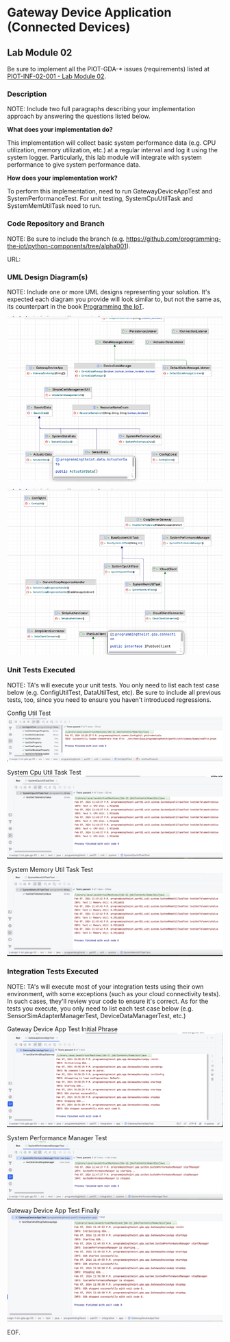 # Gateway Device Application (Connected Devices)

## Lab Module 02

Be sure to implement all the PIOT-GDA-* issues (requirements) listed at [PIOT-INF-02-001 - Lab Module 02](https://github.com/orgs/programming-the-iot/projects/1#column-9974938).

### Description

NOTE: Include two full paragraphs describing your implementation approach by answering the questions listed below.

**What does your implementation do?** 

This implementation will collect basic system performance data 
(e.g. CPU utilization, memory utilization, etc.) at a regular interval and
log it using the system logger. 
Particularly, this lab module will integrate with system performance
to give system performance data.

**How does your implementation work?**

To perform this implementation, need to run GatewayDeviceAppTest and SystemPerformanceTest.
For unit testing, SystemCpuUtilTask and SystemMemUtilTask need to run.

### Code Repository and Branch

NOTE: Be sure to include the branch (e.g. https://github.com/programming-the-iot/python-components/tree/alpha001).

URL: 

### UML Design Diagram(s)

NOTE: Include one or more UML designs representing your solution. It's expected each
diagram you provide will look similar to, but not the same as, its counterpart in the
book [Programming the IoT](https://learning.oreilly.com/library/view/programming-the-internet/9781492081401/).

![uml_diagram 01.png](uml_diagram%2001.png)

![uml_diagram 02.png](uml_diagram%2002.png)

### Unit Tests Executed

NOTE: TA's will execute your unit tests. You only need to list each test case below
(e.g. ConfigUtilTest, DataUtilTest, etc). Be sure to include all previous tests, too,
since you need to ensure you haven't introduced regressions.

Config Util Test
![unit_test_ConfigUtilTest.png](unit_test_ConfigUtilTest.png)

System Cpu Util Task Test
![Unit_SystemCpuUtilTaskTest.png](Unit_SystemCpuUtilTaskTest.png)

System Memory Util Task Test
![Unit_Test_SystemMemUtilTaskTest.png](Unit_Test_SystemMemUtilTaskTest.png)

### Integration Tests Executed

NOTE: TA's will execute most of your integration tests using their own environment, with
some exceptions (such as your cloud connectivity tests). In such cases, they'll review
your code to ensure it's correct. As for the tests you execute, you only need to list each
test case below (e.g. SensorSimAdapterManagerTest, DeviceDataManagerTest, etc.)

Gateway Device App Test Initial Phrase
![integration_test_GatewayDeviceAppTest.png](integration_test_GatewayDeviceAppTest.png)

System Performance Manager Test 
![Integration_SystemPerformanceManagerTest.png](Integration_SystemPerformanceManagerTest.png)

Gateway Device App Test Finally
![Integration_GatewayDeviceAppTest_Final.png](Integration_GatewayDeviceAppTest_Final.png)


EOF.
